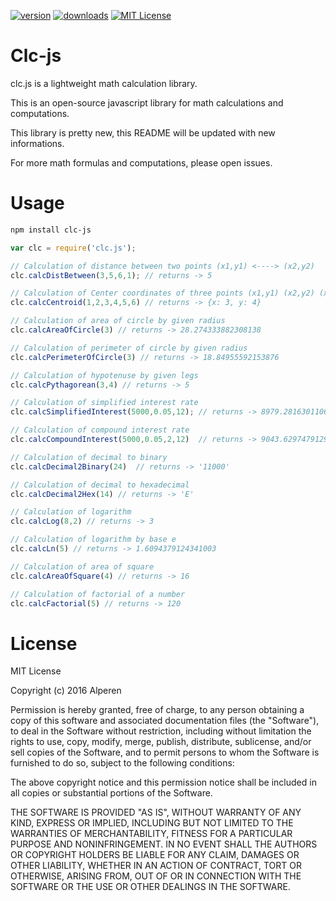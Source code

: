 
[![version](https://img.shields.io/npm/v/clc-js.svg?style=flat-square)](http://npm.im/clc-js)
[![downloads](https://img.shields.io/npm/dm/clc-js.svg?style=flat-square)](http://npm-stat.com/charts.html?package=clc-js)
[![MIT License](https://img.shields.io/npm/l/clc-js.svg?style=flat-square)](http://opensource.org/licenses/MIT)


# Clc-js
clc.js is a lightweight math calculation library. 

This is an open-source javascript library for math calculations and computations. 

This library is pretty new, this README will be updated with new informations. 

For more math formulas and computations, please open issues.


# Usage

```sh
npm install clc-js
```

```js
var clc = require('clc.js');

// Calculation of distance between two points (x1,y1) <----> (x2,y2)
clc.calcDistBetween(3,5,6,1); // returns -> 5

// Calculation of Center coordinates of three points (x1,y1) (x2,y2) (x3,y3)
clc.calcCentroid(1,2,3,4,5,6) // returns -> {x: 3, y: 4}

// Calculation of area of circle by given radius
clc.calcAreaOfCircle(3) // returns -> 28.274333882308138

// Calculation of perimeter of circle by given radius
clc.calcPerimeterOfCircle(3) // returns -> 18.84955592153876

// Calculation of hypotenuse by given legs
clc.calcPythagorean(3,4) // returns -> 5

// Calculation of simplified interest rate
clc.calcSimplifiedInterest(5000,0.05,12); // returns -> 8979.281630110647

// Calculation of compound interest rate
clc.calcCompoundInterest(5000,0.05,2,12)  // returns -> 9043.629747912944

// Calculation of decimal to binary
clc.calcDecimal2Binary(24)  // returns -> '11000'

// Calculation of decimal to hexadecimal
clc.calcDecimal2Hex(14) // returns -> 'E'

// Calculation of logarithm
clc.calcLog(8,2) // returns -> 3

// Calculation of logarithm by base e
clc.calcLn(5) // returns -> 1.6094379124341003

// Calculation of area of square
clc.calcAreaOfSquare(4) // returns -> 16

// Calculation of factorial of a number
clc.calcFactorial(5) // returns -> 120

```

# License

MIT License

Copyright (c) 2016 Alperen

Permission is hereby granted, free of charge, to any person obtaining a copy of this software and associated documentation files (the "Software"), to deal in the Software without restriction, including without limitation the rights to use, copy, modify, merge, publish, distribute, sublicense, and/or sell copies of the Software, and to permit persons to whom the Software is furnished to do so, subject to the following conditions:

The above copyright notice and this permission notice shall be included in all copies or substantial portions of the Software.

THE SOFTWARE IS PROVIDED "AS IS", WITHOUT WARRANTY OF ANY KIND, EXPRESS OR IMPLIED, INCLUDING BUT NOT LIMITED TO THE WARRANTIES OF MERCHANTABILITY, FITNESS FOR A PARTICULAR PURPOSE AND NONINFRINGEMENT. IN NO EVENT SHALL THE AUTHORS OR COPYRIGHT HOLDERS BE LIABLE FOR ANY CLAIM, DAMAGES OR OTHER LIABILITY, WHETHER IN AN ACTION OF CONTRACT, TORT OR OTHERWISE, ARISING FROM, OUT OF OR IN CONNECTION WITH THE SOFTWARE OR THE USE OR OTHER DEALINGS IN THE SOFTWARE.
